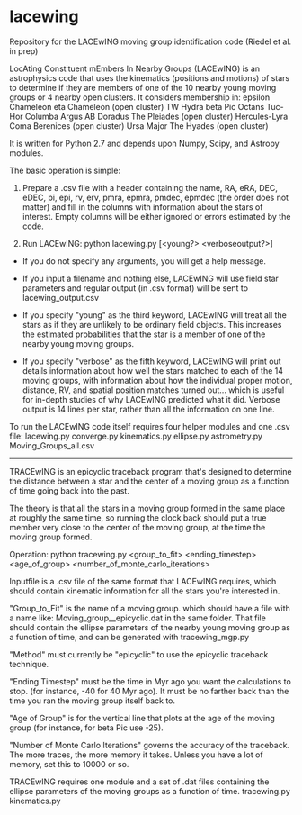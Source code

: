 # lacewing
Repository for the LACEwING moving group identification code (Riedel et al. in prep)

LocAting Constituent mEmbers In Nearby Groups (LACEwING) is an astrophysics code that uses the kinematics (positions and motions) of stars to determine if they are members of one of the 10 nearby young moving groups or 4 nearby open clusters. It considers membership in:
epsilon Chameleon
eta Chameleon (open cluster)
TW Hydra
beta Pic
Octans
Tuc-Hor
Columba
Argus
AB Doradus
The Pleiades (open cluster)
Hercules-Lyra
Coma Berenices (open cluster)
Ursa Major
The Hyades (open cluster)

It is written for Python 2.7 and depends upon Numpy, Scipy, and Astropy modules.

The basic operation is simple: 

1. Prepare a .csv file with a header containing the name, RA, eRA, DEC, eDEC, pi, epi, rv, erv, pmra, epmra, pmdec, epmdec (the order does not matter) and fill in the columns with information about the stars of interest. Empty columns will be either ignored or errors estimated by the code.

2. Run LACEwING:
python lacewing.py <filename> [<young?> <outputfilename> <verboseoutput?>]

 * If you do not specify any arguments, you will get a help message.

 * If you input a filename and nothing else, LACEwING will use field star parameters and regular output (in .csv format) will be sent to lacewing_output.csv

 * If you specify "young" as the third keyword, LACEwING will treat all the stars as if they are unlikely to be ordinary field objects. This increases the estimated probabilities that the star is a member of one of the nearby young moving groups.

 * If you specify "verbose" as the fifth keyword, LACEwING will print out details information about how well the stars matched to each of the 14 moving groups, with information about how the individual proper motion, distance, RV, and spatial position matches turned out... which is useful for in-depth studies of why LACEwING predicted what it did. Verbose output is 14 lines per star, rather than all the information on one line.



To run the LACEwING code itself requires four helper modules and one .csv file:
lacewing.py
converge.py
kinematics.py
ellipse.py
astrometry.py
Moving_Groups_all.csv



---------------------------------------------------------------

TRACEwING is an epicyclic traceback program that's designed to determine the distance between a star and the center of a moving group as a function of time going back into the past.

The theory is that all the stars in a moving group formed in the same place at roughly the same time, so running the clock back should put a true member very close to the center of the moving group, at the time the moving group formed.

Operation:
python tracewing.py <inputfile> <group_to_fit> <method> <ending_timestep> <age_of_group> <number_of_monte_carlo_iterations>

Inputfile is a .csv file of the same format that LACEwING requires, which should contain kinematic information for all the stars you're interested in.

"Group_to_Fit" is the name of a moving group. which should have a file with a name like: Moving_group_<name>_epicyclic.dat in the same folder. That file should contain the ellipse parameters of the nearby young moving group as a function of time, and can be generated with tracewing_mgp.py

"Method" must currently be "epicyclic" to use the epicyclic traceback technique.

"Ending Timestep" must be the time in Myr ago you want the calculations to stop. (for instance, -40 for 40 Myr ago). It must be no farther back than the time you ran the moving group itself back to.

"Age of Group" is for the vertical line that plots at the age of the moving group (for instance, for beta Pic use -25).

"Number of Monte Carlo Iterations" governs the accuracy of the traceback. The more traces, the more memory it takes. Unless you have a lot of memory, set this to 10000 or so.

TRACEwING requires one module and a set of .dat files containing the ellipse parameters of the moving groups as a function of time.
tracewing.py
kinematics.py
